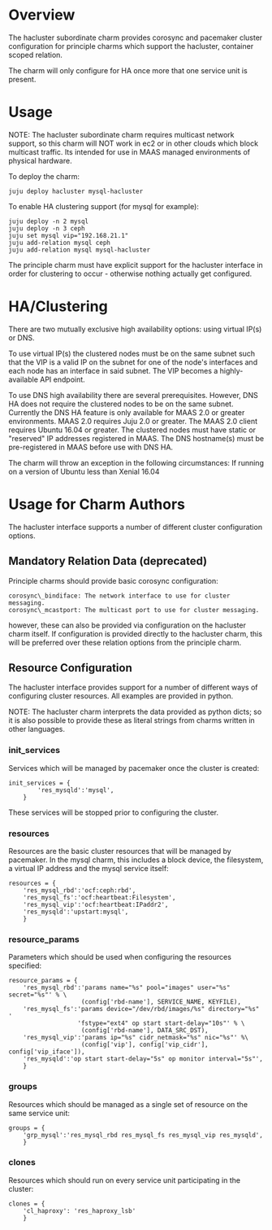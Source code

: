 # Overview

The hacluster subordinate charm provides corosync and pacemaker cluster
configuration for principle charms which support the hacluster, container
scoped relation.

The charm will only configure for HA once more that one service unit is
present.

# Usage

NOTE: The hacluster subordinate charm requires multicast network support, so
this charm will NOT work in ec2 or in other clouds which block multicast
traffic.  Its intended for use in MAAS managed environments of physical
hardware.

To deploy the charm:

    juju deploy hacluster mysql-hacluster

To enable HA clustering support (for mysql for example):

    juju deploy -n 2 mysql
    juju deploy -n 3 ceph
    juju set mysql vip="192.168.21.1"
    juju add-relation mysql ceph
    juju add-relation mysql mysql-hacluster

The principle charm must have explicit support for the hacluster interface
in order for clustering to occur - otherwise nothing actually get configured.


# HA/Clustering

There are two mutually exclusive high availability options: using virtual
IP(s) or DNS.

To use virtual IP(s) the clustered nodes must be on the same subnet such that
the VIP is a valid IP on the subnet for one of the node's interfaces and each
node has an interface in said subnet. The VIP becomes a highly-available API
endpoint.

To use DNS high availability there are several prerequisites. However, DNS HA
does not require the clustered nodes to be on the same subnet.
Currently the DNS HA feature is only available for MAAS 2.0 or greater
environments. MAAS 2.0 requires Juju 2.0 or greater. The MAAS 2.0 client
requires Ubuntu 16.04 or greater. The clustered nodes must have static or
"reserved" IP addresses registered in MAAS. The DNS hostname(s) must be
pre-registered in MAAS before use with DNS HA.

The charm will throw an exception in the following circumstances:
If running on a version of Ubuntu less than Xenial 16.04

# Usage for Charm Authors

The hacluster interface supports a number of different cluster configuration
options.

## Mandatory Relation Data (deprecated)

Principle charms should provide basic corosync configuration:

    corosync\_bindiface: The network interface to use for cluster messaging.
    corosync\_mcastport: The multicast port to use for cluster messaging.

however, these can also be provided via configuration on the hacluster charm
itself.  If configuration is provided directly to the hacluster charm, this
will be preferred over these relation options from the principle charm.

## Resource Configuration

The hacluster interface provides support for a number of different ways
of configuring cluster resources. All examples are provided in python.

NOTE: The hacluster charm interprets the data provided as python dicts; so
it is also possible to provide these as literal strings from charms written
in other languages.

### init\_services

Services which will be managed by pacemaker once the cluster is created:

    init_services = {
            'res_mysqld':'mysql',
        }

These services will be stopped prior to configuring the cluster.

### resources

Resources are the basic cluster resources that will be managed by pacemaker.
In the mysql charm, this includes a block device, the filesystem, a virtual
IP address and the mysql service itself:

    resources = {
        'res_mysql_rbd':'ocf:ceph:rbd',
        'res_mysql_fs':'ocf:heartbeat:Filesystem',
        'res_mysql_vip':'ocf:heartbeat:IPaddr2',
        'res_mysqld':'upstart:mysql',
        }

### resource\_params

Parameters which should be used when configuring the resources specified:

    resource_params = {
        'res_mysql_rbd':'params name="%s" pool="images" user="%s" secret="%s"' % \
                        (config['rbd-name'], SERVICE_NAME, KEYFILE),
        'res_mysql_fs':'params device="/dev/rbd/images/%s" directory="%s" '
                       'fstype="ext4" op start start-delay="10s"' % \
                        (config['rbd-name'], DATA_SRC_DST),
        'res_mysql_vip':'params ip="%s" cidr_netmask="%s" nic="%s"' %\
                        (config['vip'], config['vip_cidr'], config['vip_iface']),
        'res_mysqld':'op start start-delay="5s" op monitor interval="5s"',
        }

### groups

Resources which should be managed as a single set of resource on the same service
unit:

    groups = {
        'grp_mysql':'res_mysql_rbd res_mysql_fs res_mysql_vip res_mysqld',
        }


### clones

Resources which should run on every service unit participating in the cluster:

    clones = {
        'cl_haproxy': 'res_haproxy_lsb'
        }
